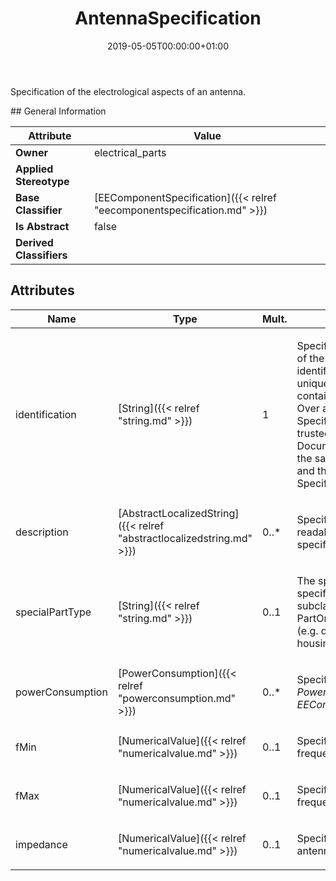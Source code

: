 ﻿---
title: AntennaSpecification
toc: false
type: specs
date: "2019-05-05T00:00:00+01:00"
draft: false
menu_name: vec120

# Prev/next pager order (if `docs_section_pager` enabled in `params.toml`)
weight: 
---
<html>   <head>     </head>   <body>     <p> Specification of the electrological aspects of an antenna.      </p>    </body> </html> 
## General Information

| Attribute               | Value |
|-------------------------|-------|
| **Owner**               | electrical_parts |
| **Applied Stereotype**  |   |
| **Base Classifier**     | [EEComponentSpecification]({{< relref "eecomponentspecification.md" >}})<br/>  |
| **Is Abstract**         | false |
| **Derived Classifiers** |   |


## Attributes
|  Name  |  Type  |  Mult.  |  Description  |  Owning Classifier  |
|--------|--------|---------|---------------|--------------|
|identification | [String]({{< relref "string.md" >}}) | 1 | <html>   <head>     </head>   <body>     <p> Specifies a unique identification of the specification. The identification is guaranteed to be unique within the document containing the specification. Over all VEC-documents a Specification-instance can be trusted to be identical if the DocumentVersion-instance is the same (see DocumentVersion) and the identification of the Specification is the same.      </p>    </body> </html>  | [Specification]({{< relref "specification.md" >}}) |
|description | [AbstractLocalizedString]({{< relref "abstractlocalizedstring.md" >}}) | 0..* | <html>   <head>     </head>   <body>     <p> Specifies additional, human readable information about the specification.      </p>    </body> </html>  | [Specification]({{< relref "specification.md" >}}) |
|specialPartType | [String]({{< relref "string.md" >}}) | 0..1 | <html><body><p>The specialPartType allows the specification of subclassifications for a PartOrUsageRelatedSpecification (e.g. different types of connector housings).  </p></body></html> | [PartOrUsageRelatedSpecification]({{< relref "partorusagerelatedspecification.md" >}}) |
|powerConsumption | [PowerConsumption]({{< relref "powerconsumption.md" >}}) | 0..* | <html>   <head>     </head>   <body>     <p> Specifies the <i>PowerConsumptions</i> of this <i>EEComponentSpecification.</i>      </p>    </body> </html>  | [EEComponentSpecification]({{< relref "eecomponentspecification.md" >}}) |
|fMin | [NumericalValue]({{< relref "numericalvalue.md" >}}) | 0..1 | <html><body><p>Specifies the minimum operating frequency of the antenna. </p></body></html> | [AntennaSpecification]({{< relref "antennaspecification.md" >}}) |
|fMax | [NumericalValue]({{< relref "numericalvalue.md" >}}) | 0..1 | <html><body><p>Specifies the maximum operating frequency of the antenna. </p></body></html> | [AntennaSpecification]({{< relref "antennaspecification.md" >}}) |
|impedance | [NumericalValue]({{< relref "numericalvalue.md" >}}) | 0..1 | <html><body><p>Specifies the impedance of the antenna. </p></body></html> | [AntennaSpecification]({{< relref "antennaspecification.md" >}}) |

